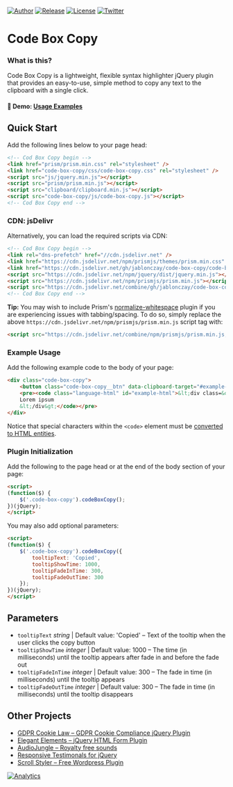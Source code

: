[![Author](https://img.shields.io/badge/author-S%C3%A1ndor%20Jablonczay-lightgrey.svg?colorB=9900cc )](https://jablonczay.com/)
[![Release](https://img.shields.io/github/release/jablonczay/code-box-copy.svg)](https://github.com/jablonczay/code-box-copy/releases)
[![License](https://img.shields.io/badge/license-MIT-yellow.svg)](https://raw.githubusercontent.com/jablonczay/code-box-copy/master/LICENSE)
[![Twitter](https://img.shields.io/twitter/url/https/github.com/jablonczay/code-box-copy.svg?style=social)](https://twitter.com/jablonczay)

# Code Box Copy

### What is this?

Code Box Copy is a lightweight, flexible syntax highlighter jQuery plugin that provides an easy-to-use, simple method to copy any text to the clipboard with a single click.

#### :link: Demo: [Usage Examples](https://rawcdn.githack.com/jablonczay/code-box-copy/master/index.html)

## Quick Start

Add the following lines below to your page head:

```html
<!-- Cod Box Copy begin -->
<link href="prism/prism.min.css" rel="stylesheet" />
<link href="code-box-copy/css/code-box-copy.css" rel="stylesheet" />
<script src="js/jquery.min.js"></script>
<script src="prism/prism.min.js"></script>
<script src="clipboard/clipboard.min.js"></script>
<script src="code-box-copy/js/code-box-copy.js"></script>
<!-- Cod Box Copy end -->
```

### CDN: jsDelivr

Alternatively, you can load the required scripts via CDN:

```html
<!-- Cod Box Copy begin -->
<link rel="dns-prefetch" href="//cdn.jsdelivr.net" />
<link href="https://cdn.jsdelivr.net/npm/prismjs/themes/prism.min.css" rel="stylesheet" />
<link href="https://cdn.jsdelivr.net/gh/jablonczay/code-box-copy/code-box-copy/css/code-box-copy.min.css" rel="stylesheet" />
<script src="https://cdn.jsdelivr.net/npm/jquery/dist/jquery.min.js"></script>
<script src="https://cdn.jsdelivr.net/npm/prismjs/prism.min.js"></script>
<script src="https://cdn.jsdelivr.net/combine/gh/jablonczay/code-box-copy/clipboard/clipboard.min.js,gh/jablonczay/code-box-copy/code-box-copy/js/code-box-copy.min.js"></script>
<!-- Cod Box Copy end -->
```

**Tip:** You may wish to include Prism's [normalize-whitespace](https://prismjs.com/plugins/normalize-whitespace/) plugin if you are experiencing issues with tabbing/spacing. To do so, simply replace the above `https://cdn.jsdelivr.net/npm/prismjs/prism.min.js` script tag with:

```html
<script src="https://cdn.jsdelivr.net/combine/npm/prismjs/prism.min.js,npm/prismjs/plugins/normalize-whitespace/prism-normalize-whitespace.min.js"></script>
```

### Example Usage

Add the following example code to the body of your page:

```html
<div class="code-box-copy">
    <button class="code-box-copy__btn" data-clipboard-target="#example-html" title="Copy"></button>
    <pre><code class="language-html" id="example-html">&lt;div class=&quot;example&quot;&gt;
    Lorem ipsum
	&lt;/div&gt;</code></pre>
</div>
```

Notice that special characters within the `<code>` element must be [converted to HTML entities](https://www.online-toolz.com/tools/text-html-entities-convertor.php).

### Plugin Initialization

Add the following to the page head or at the end of the body section of your page:

```html
<script>
(function($) {
    $('.code-box-copy').codeBoxCopy();
})(jQuery);
</script>
```

You may also add optional parameters:

```html
<script>
(function($) {
    $('.code-box-copy').codeBoxCopy({
        tooltipText: 'Copied',
        tooltipShowTime: 1000,
        tooltipFadeInTime: 300,
        tooltipFadeOutTime: 300
    });
})(jQuery);
</script>
```

## Parameters

- `tooltipText` _string_ | Default value: 'Copied' – Text of the tooltip when the user clicks the copy button
- `tooltipShowTime` _integer_ | Default value: 1000 – The time (in milliseconds) until the tooltip appears after fade in and before the fade out
- `tooltipFadeInTime` _integer_ | Default value: 300 – The fade in time (in milliseconds) until the tooltip appears
- `tooltipFadeOutTime` _integer_ | Default value: 300 – The fade in time (in milliseconds) until the tooltip disappears

## Other Projects

- [GDPR Cookie Law – GDPR Cookie Compliance jQuery Plugin](https://codecanyon.net/item/gdpr-cookie-law/22061612?ref=jablonczay)
- [Elegant Elements – jQuery HTML Form Plugin](https://codecanyon.net/item/jquery-forms-elegant-elements/18656657?ref=jablonczay)
- [AudioJungle – Royalty free sounds](https://audiojungle.net/user/jablonczay/portfolio)
- [Responsive Testimonals for jQuery](https://github.com/jablonczay/responsive-testimonals-for-jquery/)
- [Scroll Styler – Free Wordpress Plugin](https://wordpress.org/plugins/scroll-styler/)

[![Analytics](https://ga-beacon.appspot.com/UA-86958415-1/jablonczay/code-box-copy?flat)](https://ga-beacon.appspot.com/)
